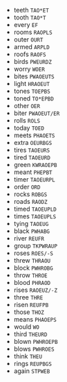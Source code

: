 * teeth `TAO*ET`
* tooth `TAO*T`
* every `EF`
* rooms `RAOPLS`
* outer `OURT`
* armed `ARPLD`
* roofs `RAOFS`
* birds `PWEURDZ`
* worry `WOER`
* bites `PWAOEUTS`
* light `HRAOEUT`
* tones `TOEPBS`
* toned `TO*EPBD`
* other `OER`
* biter `PWAOEUT/ER`
* rolls `ROLS`
* today `TOED`
* meets `PHAOETS`
* extra `OEURBGS`
* tires `TAOEURS`
* tired `TAOEURD`
* green `KWRAOEPB`
* meant `PHEPBT`
* timer `TAOEURPL`
* order `ORD`
* rocks `ROBGS`
* roads `RAODZ`
* timed `TAOEUPLD`
* times `TAOEUPLS`
* tying `TAOEUG`
* black `PWHABG`
* river `REUFR`
* group `TKPWRAUP`
* roses `ROES/-S`
* threw `THRAOU`
* block `PWHROBG`
* throw `THROE`
* blood `PHRAOD`
* rises `RAOEUZ/-Z`
* three `THRE`
* risen `REUFPB`
* those `THOZ`
* means `PHAOEPS`
* would `WO`
* third `THEURD`
* blown `PWHROEPB`
* blows `PWHROES`
* think `THEU`
* rings `REUPBGS`
* again `STPWEB`
